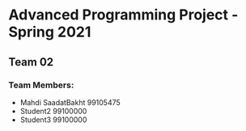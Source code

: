 # Advanced Programming Project - Spring 2021
## Team 02

### Team Members:
- Mahdi SaadatBakht 99105475
- Student2 99100000
- Student3 99100000
